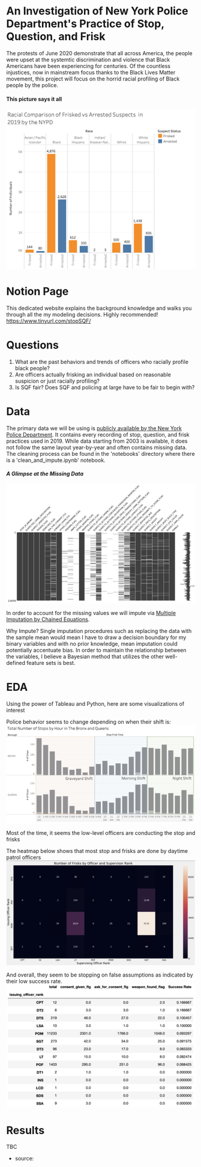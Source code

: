 # An Investigation of New York Police Department's Practice of Stop, Question, and Frisk

The protests of June 2020 demonstrate that all across America, the people were upset at the systemtic discrimination and violence that Black Americans have been experiencing for centuries. Of the countless injustices, now in mainstream focus thanks to the Black Lives Matter movement, this project will focus on the horrid racial profiling of Black people by the police.

#### This picture says it all
![Image 1a](https://github.com/WinsonTruong/police/blob/master/images/frisk_v_arrest.png)


# Notion Page
This dedicated website explains the background knowledge and walks you through all the my modeling decisions. Highly recommended!
https://www.tinyurl.com/stopSQF/

# Questions 
1. What are the past behaviors and trends of officers who racially profile black people?
2. Are officers actually frisking an individual based on reasonable suspicion or just racially profiling?
3. Is SQF fair? Does SQF and policing at large have to be fair to begin with?

# Data
The primary data we will be using is [publicly available by the New York Police Department](https://www1.nyc.gov/site/nypd/stats/reports-analysis/stopfrisk.page). It contains every recording of stop, question, and frisk practices used in 2019. While data starting from 2003 is available, it does not follow the same layout year-by-year and often contains missing data. The cleaning process can be found in the 'notebooks' directory where there is a 'clean_and_impute.ipynb' notebook.

#### _A Glimpse at the Missing Data_

![Image 2](https://github.com/WinsonTruong/police/blob/master/images/missing_data.png)

In order to account for the missing values we will impute via [Multiple Imputation by Chained Equations](https://www.ncbi.nlm.nih.gov/pmc/articles/PMC3074241/).

Why Impute? Single imputation procedures such as replacing the data with the sample mean would mean I have to draw a decision boundary for my binary variables and with no prior knowledge, mean imputation could potentially accentuate bias. In order to maintain the relationship between the variables, I believe a Bayesian method that utilizes the other well-defined feature sets is best.

# EDA
Using the power of Tableau and Python, here are some visualizations of interest

Police behavior seems to change depending on when their shift is:
![Image 3](https://github.com/WinsonTruong/police/blob/master/images/bronx_queens.png)

Most of the time, it seems the low-level officers are conducting the stop and frisks

The heatmap below shows that most stop and frisks are done by daytime patrol officers
![Image 4](https://github.com/WinsonTruong/police/blob/master/images/police_rank.png)

And overall, they seem to be stopping on false assumptions as indicated by their low success rate.
![Image 5](https://github.com/WinsonTruong/police/blob/master/images/police_rank2.png)



# Results
TBC




* source: 
